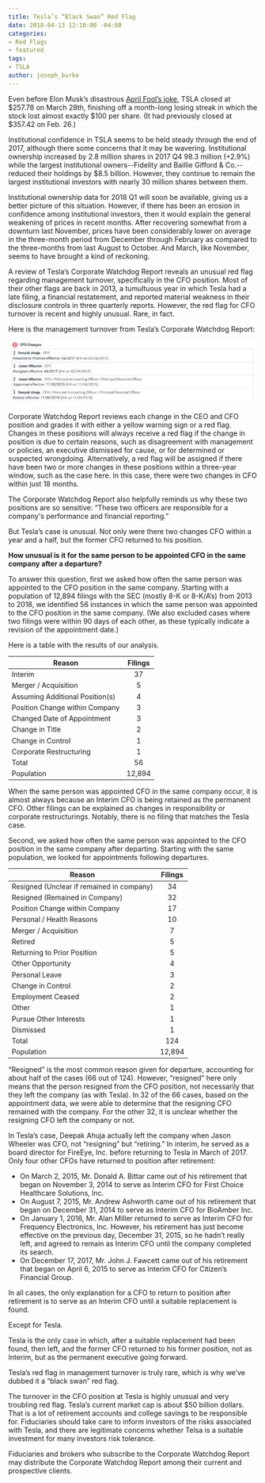 ```yaml
---
title: Tesla’s “Black Swan” Red Flag
date: 2018-04-13 12:10:00 -04:00
categories:
- Red Flags
- featured
tags:
- TSLA
author: joseph_burke
---
```


Even before Elon Musk’s disastrous [April Fool’s joke](https://futurism.com/elon-musks-april-fools-prank-backfired/), TSLA closed at $257.78 on March 28th, finishing off a month-long losing streak in which the stock lost almost exactly $100 per share. (It had previously closed at $357.42 on Feb. 26.)

Institutional confidence in TSLA seems to be held steady through the end of 2017, although there some concerns that it may be wavering. Institutional ownership increased by 2.8 million shares in 2017 Q4 98.3 million (+2.9%) while the largest institutional owners--Fidelity and Baillie Gifford & Co.--reduced their holdings by $8.5 billion. However, they continue to remain the largest institutional investors with nearly 30 million shares between them.

Institutional ownership data for 2018 Q1 will soon be available, giving us a better picture of this situation. However, if there has been an erosion in confidence among institutional investors, then it would explain the general weakening of prices in recent months. After recovering somewhat from a downturn last November, prices have been considerably lower on average in the three-month period from December through February as compared to the three-months from last August to October. And March, like November, seems to have brought a kind of reckoning.

A review of Tesla’s Corporate Watchdog Report reveals an unusual red flag regarding management turnover, specifically in the CFO position. Most of their other flags are back in 2013, a tumultuous year in which Tesla had a late filing, a financial restatement, and reported material weakness in their disclosure controls in three quarterly reports. However, the red flag for CFO turnover is recent and highly unusual. Rare, in fact.

Here is the management turnover from Tesla’s Corporate Watchdog Report:

![TSLA - CFO Turnover.JPG](/uploads/TSLA%20-%20CFO%20Turnover.JPG)

Corporate Watchdog Report reviews each change in the CEO and CFO position and grades it with either a yellow warning sign or a red flag. Changes in these positions will always receive a red flag if the change in position is due to certain reasons, such as disagreement with management or policies, an executive dismissed for cause, or for determined or suspected wrongdoing. Alternatively, a red flag will be assigned if there have been two or more changes in these positions within a three-year window, such as the case here. In this case, there were two changes in CFO within just 18 months.

The Corporate Watchdog Report also helpfully reminds us why these two positions are so sensitive: “These two officers are responsible for a company's performance and financial reporting.”

But Tesla’s case is unusual. Not only were there two changes CFO within a year and a half, but the former CFO returned to his position.

**How unusual is it for the same person to be appointed CFO in the same company after a departure?**

To answer this question, first we asked how often the same person was appointed to the CFO position in the same company. Starting with a population of 12,894 filings with the SEC (mostly 8-K or 8-K/A’s) from 2013 to 2018, we identified 56 instances in which the same person was appointed to the CFO position in the same company. (We also excluded cases where two filings were within 90 days of each other, as these typically indicate a revision of the appointment date.)

Here is a table with the results of our analysis.

Reason	| Filings
--- | :---:
Interim	| 37
Merger / Acquisition | 5
Assuming Additional Position(s) | 4
Position Change within Company | 3
Changed Date of Appointment | 3
Change in Title | 2
Change in Control | 1
Corporate Restructuring | 1
Total | 56
Population | 12,894


When the same person was appointed CFO in the same company occur, it is almost always because an Interim CFO is being retained as the permanent CFO. Other filings can be explained as changes in responsibility or corporate restructurings. Notably, there is no filing that matches the Tesla case.

Second, we asked how often the same person was appointed to the CFO position in the same company after departing. Starting with the same population, we looked for appointments following departures.

Reason | Filings
--- | :---:
Resigned (Unclear if remained in company)  | 34
Resigned (Remained in Company) | 32
Position Change within Company | 17
Personal / Health Reasons | 10
Merger / Acquisition | 7
Retired | 5
Returning to Prior Position | 5
Other Opportunity | 4
Personal Leave | 3
Change in Control | 2
Employment Ceased | 2
Other | 1
Pursue Other Interests | 1
Dismissed | 1
Total | 124
Population | 12,894


“Resigned” is the most common reason given for departure, accounting for about half of the cases (66 out of 124). However, “resigned” here only means that the person resigned from the CFO position, not necessarily that they left the company (as with Tesla). In 32 of the 66 cases, based on the appointment data, we were able to determine that the resigning CFO remained with the company. For the other 32, it is unclear whether the resigning CFO left the company or not.

In Tesla’s case, Deepak Ahuja actually left the company when Jason Wheeler was CFO, not “resigning” but “retiring.” In interim, he served as a board director for FireEye, Inc. before returning to Tesla in March of 2017. Only four other CFOs have returned to position after retirement:
* On March 2, 2015, Mr. Donald A. Bittar came out of his retirement that began on November 3, 2014 to serve as Interim CFO for First Choice Healthcare Solutions, Inc.
* On August 7, 2015, Mr. Andrew Ashworth came out of his retirement that began on December 31, 2014 to serve as Interim CFO for BioAmber Inc.
* On January 1, 2016, Mr. Alan Miller returned to serve as Interim CFO for Frequency Electronics, Inc. However, his retirement has just become effective on the previous day, December 31, 2015, so he hadn’t really left, and agreed to remain as Interim CFO until the company completed its search.
* On December 17, 2017, Mr. John J. Fawcett came out of his retirement that began on April 6, 2015 to serve as Interim CFO for Citizen’s Financial Group.

In all cases, the only explanation for a CFO to return to position after retirement is to serve as an Interim CFO until a suitable replacement is found.

Except for Tesla.

Tesla is the only case in which, after a suitable replacement had been found, then left, and the former CFO returned to his former position, not as Interim, but as the permanent executive going forward.

Tesla’s red flag in management turnover is truly rare, which is why we’ve dubbed it a “black swan” red flag.

The turnover in the CFO position at Tesla is highly unusual and very troubling red flag. Tesla’s current market cap is about $50 billion dollars. That is a lot of retirement accounts and college savings to be responsible for. Fiduciaries should take care to inform investors of the risks associated with Tesla, and there are legitimate concerns whether Telsa is a suitable investment for many investors risk tolerance.

Fiduciaries and brokers who subscribe to the Corporate Watchdog Report may distribute the Corporate Watchdog Report among their current and prospective clients.


